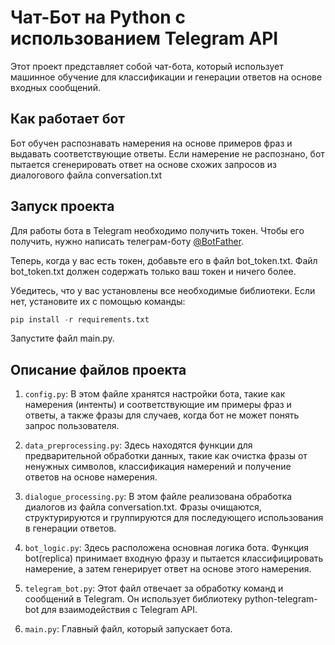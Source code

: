 # Чат-Бот на Python с использованием Telegram API

Этот проект представляет собой чат-бота, который использует машинное обучение для классификации и генерации ответов на основе входных сообщений.

## Как работает бот

Бот обучен распознавать намерения на основе примеров фраз и выдавать соответствующие ответы. Если намерение не распознано, бот пытается сгенерировать ответ на основе схожих запросов из диалогового файла conversation.txt

## Запуск проекта

Для работы бота в Telegram необходимо получить токен. Чтобы его получить, нужно написать телеграм-боту [@BotFather](https://t.me/BotFather).

Теперь, когда у вас есть токен, добавьте его в файл bot_token.txt. Файл bot_token.txt должен содержать только ваш токен и ничего более.

Убедитесь, что у вас установлены все необходимые библиотеки. Если нет, установите их с помощью команды:

```python
pip install -r requirements.txt
```

Запустите файл main.py.

## Описание файлов проекта

1. `config.py`: В этом файле хранятся настройки бота, такие как намерения (интенты) и соответствующие им примеры фраз и ответы, а также фразы для случаев, когда бот не может понять запрос пользователя.

2. `data_preprocessing.py`: Здесь находятся функции для предварительной обработки данных, такие как очистка фразы от ненужных символов, классификация намерений и получение ответов на основе намерения.

3. `dialogue_processing.py`: В этом файле реализована обработка диалогов из файла conversation.txt. Фразы очищаются, структурируются и группируются для последующего использования в генерации ответов.

4. `bot_logic.py`: Здесь расположена основная логика бота. Функция bot(replica) принимает входную фразу и пытается классифицировать намерение, а затем генерирует ответ на основе этого намерения.

5. `telegram_bot.py`: Этот файл отвечает за обработку команд и сообщений в Telegram. Он использует библиотеку python-telegram-bot для взаимодействия с Telegram API.

6. `main.py`: Главный файл, который запускает бота.

